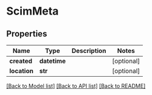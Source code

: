 # ScimMeta

## Properties
Name | Type | Description | Notes
------------ | ------------- | ------------- | -------------
**created** | **datetime** |  | [optional] 
**location** | **str** |  | [optional] 

[[Back to Model list]](../README.md#documentation-for-models) [[Back to API list]](../README.md#documentation-for-api-endpoints) [[Back to README]](../README.md)

